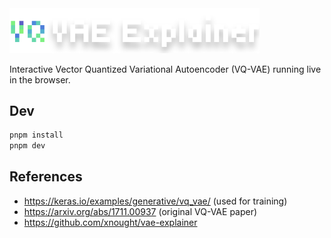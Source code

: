 <img src="public/logo.svg" width="400px">

Interactive Vector Quantized Variational Autoencoder (VQ-VAE) running live in the browser.

## Dev

```bash
pnpm install
pnpm dev
```

## References

- https://keras.io/examples/generative/vq_vae/ (used for training)
- https://arxiv.org/abs/1711.00937 (original VQ-VAE paper)
- https://github.com/xnought/vae-explainer


